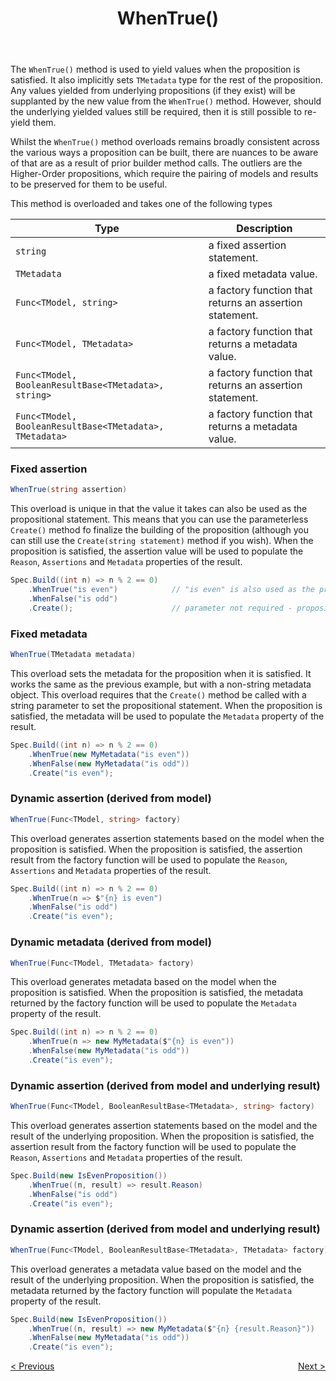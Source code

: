 ﻿---
title: WhenTrue()
category: building
---
The `WhenTrue()` method is used to yield values when the proposition is satisfied. It also implicitly sets `TMetadata`
type for the rest of the proposition. Any values yielded from underlying propositions (if they exist) will be supplanted
by the new value from the
`WhenTrue()` method. However, should the underlying yielded values still be required, then it is still possible to
re-yield them.

Whilst the `WhenTrue()` method overloads remains broadly consistent across the various ways a proposition can be built,
there are nuances to be aware of that are as a result of prior builder method calls. The outliers are the Higher-Order
propositions, which require the pairing of models and results to be preserved for them to be useful.

This method is overloaded and takes one of the following types

| Type                                                    | Description                                             |
|---------------------------------------------------------|---------------------------------------------------------|
| `string`                                                | a fixed assertion statement.                            |
| `TMetadata`                                             | a fixed metadata value.                                 |
| `Func<TModel, string>`                                  | a factory function that returns an assertion statement. |
| `Func<TModel, TMetadata>`                               | a factory function that returns a metadata value.       |
| `Func<TModel, BooleanResultBase<TMetadata>, string>`    | a factory function that returns an assertion statement. |
| `Func<TModel, BooleanResultBase<TMetadata>, TMetadata>` | a factory function that returns a metadata value.       |

### Fixed assertion

```csharp
WhenTrue(string assertion)
```

This overload is unique in that the value it takes can also be used as the propositional statement. This means that you
can use the parameterless `Create()` method fo finalize the building of the proposition
(although you can still use the `Create(string statement)` method if you wish). When the proposition is satisfied, the
assertion value will be used to populate the `Reason`, `Assertions` and
`Metadata` properties of the result.

```csharp
Spec.Build((int n) => n % 2 == 0)
    .WhenTrue("is even")            // "is even" is also used as the propositional statement
    .WhenFalse("is odd")
    .Create();                      // parameter not required - propositional statement is already provided
```

### Fixed metadata

```csharp
WhenTrue(TMetadata metadata)
```

This overload sets the metadata for the proposition when it is satisfied. It works the same as the previous example, but
with a non-string metadata object. This overload requires that the `Create()` method be called with a string parameter
to set the propositional statement. When the proposition is satisfied, the metadata will be used to populate
the `Metadata` property of the result.

```csharp
Spec.Build((int n) => n % 2 == 0)
    .WhenTrue(new MyMetadata("is even"))
    .WhenFalse(new MyMetadata("is odd"))
    .Create("is even");
```

### Dynamic assertion (derived from model)

```csharp
WhenTrue(Func<TModel, string> factory)
```

This overload generates assertion statements based on the model when the proposition is satisfied. When the proposition
is satisfied, the assertion result from the factory function will be used to populate the
`Reason`, `Assertions` and `Metadata` properties of the result.

```csharp
Spec.Build((int n) => n % 2 == 0)
    .WhenTrue(n => $"{n} is even")
    .WhenFalse("is odd")
    .Create("is even");
```

### Dynamic metadata (derived from model)

```csharp
WhenTrue(Func<TModel, TMetadata> factory)
```

This overload generates metadata based on the model when the proposition is satisfied. When the proposition is
satisfied, the metadata returned by the factory function will be used to populate the
`Metadata` property of the result.

```csharp
Spec.Build((int n) => n % 2 == 0)
    .WhenTrue(n => new MyMetadata($"{n} is even"))
    .WhenFalse(new MyMetadata("is odd"))
    .Create("is even");
```

### Dynamic assertion (derived from model and underlying result)

```csharp
WhenTrue(Func<TModel, BooleanResultBase<TMetadata>, string> factory)
```

This overload generates assertion statements based on the model and the result of the underlying proposition. When the
proposition is satisfied, the assertion result from the factory function will be used to populate the
`Reason`, `Assertions` and `Metadata` properties of the result.

```csharp
Spec.Build(new IsEvenProposition())
    .WhenTrue((n, result) => result.Reason)
    .WhenFalse("is odd")
    .Create("is even");
```

### Dynamic assertion (derived from model and underlying result)

```csharp
WhenTrue(Func<TModel, BooleanResultBase<TMetadata>, TMetadata> factory)
```

This overload generates a metadata value based on the model and the result of the underlying proposition. When the
proposition is satisfied, the metadata returned by the factory function will populate the `Metadata` property of the
result.

```csharp
Spec.Build(new IsEvenProposition())
    .WhenTrue((n, result) => new MyMetadata($"{n} {result.Reason}"))
    .WhenFalse(new MyMetadata("is odd"))
    .Create("is even");
```

<div style="display: flex; justify-content: space-between">
    <a href="./As.html">&lt; Previous</a>
    <a href="./WhenTrueYield.html">Next &gt;</a>
</div>